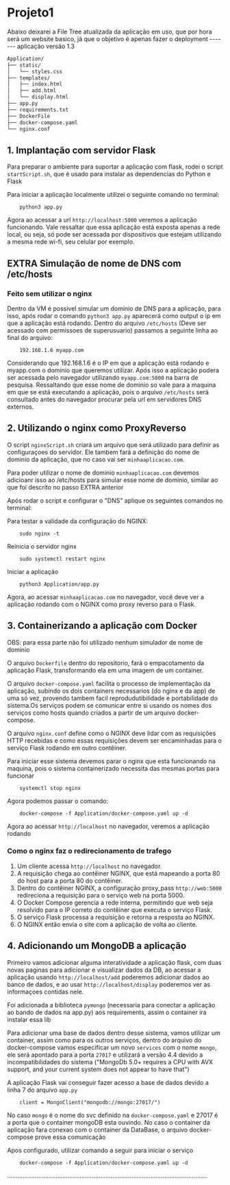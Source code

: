# Projeto1

Abaixo deixarei a File Tree atualizada da aplicação em uso, que por hora será um website basico, já que o objetivo é apenas fazer o deployment ------- aplicação versão 1.3

```bash
Application/
├── static/
│   └── styles.css
├── templates/
│   ├── index.html
│   ├── add.html
│   └── display.html
├── app.py
├── requirements.txt
├── DockerFile                          
├── docker-compose.yaml
└── nginx.conf
```

## 1. Implantação com servidor Flask

Para preparar o ambiente para suportar a aplicação com flask, rodei o script `startScript.sh`, que é usado para instalar as dependencias do Python e Flask

Para iniciar a aplicação localmente utilizei o seguinte comando no terminal:

        python3 app.py

Agora ao acessar a url `http://localhost:5000` veremos a aplicação funcionando. Vale ressaltar que essa aplicação está exposta apenas a rede local, ou seja, só pode ser acessada por dispositivos que estejam utilizando a mesma rede wi-fi, seu celular por exemplo.

## EXTRA Simulação de nome de DNS com /etc/hosts
### Feito sem utilizar o nginx

Dentro da VM é possivel simular um dominio de DNS para a aplicação, para isso, após rodar o comando `python3 app.py` aparecerá como output o ip em que a aplicação está rodando. Dentro do arquivo ``/etc/hosts`` (Deve ser acessado com permissoes de superusuario) passamos a seguinte linha ao final do arquivo:

        192.168.1.6 myapp.com

Considerando que 192.168.1.6 é o IP em que a aplicação está rodando e myapp.com o dominio que queremos utilizar. Após isso a aplicação podera ser acessada pelo navegador utilizando `myapp.com:5000` na barra de pesquisa. Ressaltando que esse nome de dominio so vale para a maquina em que se está executando a aplicação, pois o arquivo ``/etc/hosts`` será consultado antes do navegador procurar pela url em servidores DNS externos.

## 2. Utilizando o nginx como ProxyReverso

O script `nginxScript.sh` criará um arquivo que será utilizado para definir as configuraçoes do servidor. Ele tambem fará a definição do nome de dominio da aplicação, que no caso vai ser `minhaaplicacao.com`. 

Para poder utilizar o nome de dominio `minhaaplicacao.com` devemos adicioanr isso ao /etc/hosts para simular esse nome de dominio, similar ao que foi descrito no passo EXTRA anterior

Após rodar o script e configurar o "DNS" aplique os seguintes comandos no terminal:

Para testar a validade da configuração do NGINX:

        sudo nginx -t

Reinicia o servidor nginx

        sudo systemctl restart nginx

Iniciar a aplicação 

        python3 Application/app.py

Agora, ao acessar `minhaaplicacao.com` no navegador, você deve ver a aplicação rodando com o NGINX como proxy reverso para o Flask.

## 3. Containerizando a aplicação com Docker

OBS: para essa parte não foi utilizado nenhum simulador de nome de dominio

O arquivo ``Dockerfile`` dentro do repositorio, fará o empacotamento da aplicação Flask, transformando ela em uma imagem de um container.

O arquivo ``docker-compose.yaml`` facilita o processo de implementação da aplicação, subindo os dois containers necessarios (do nginx e da app) de uma só vez, provendo tambem facil reprodudutibilidade e portabilidade do sistema.Os serviços podem se comunicar entre si usando os nomes dos serviços como hosts quando criados a partir de um arquivo docker-compose.

O arquivo ``nginx.conf`` define como o NGINX deve lidar com as requisições HTTP recebidas e como essas requisições devem ser encaminhadas para o serviço Flask rodando em outro contêiner. 

Para iniciar esse sistema devemos parar o nginx que esta funcionando na maquina, pois o sistema containerizado necessita das mesmas portas para funcionar

        systemctl stop nginx
        
Agora podemos passar o comando:

        docker-compose -f Application/docker-compose.yaml up -d

Agora ao acessar ``http://localhost`` no navegador, veremos a aplicação rodando

### Como o nginx faz o redirecionamento de trafego
1. Um cliente acessa ``http://localhost`` no navegador.
2. A requisição chega ao contêiner NGINX, que está mapeando a porta 80 do host para a porta 80 do contêiner.
3. Dentro do contêiner NGINX, a configuração proxy_pass ``http://web:5000`` redireciona a requisição para o serviço web na porta 5000.
4. O Docker Compose gerencia a rede interna, permitindo que web seja resolvido para o IP correto do contêiner que executa o serviço Flask.
5. O serviço Flask processa a requisição e retorna a resposta ao NGINX.
6. O NGINX então envia o site com a aplicação de volta ao cliente.

## 4. Adicionando um MongoDB a aplicação

Primeiro vamos adicionar alguma interatividade a aplicação flask, com duas novas paginas para adicionar e visualizar dados da DB, ao acessar a aplicação usando ``http://localhost/add`` poderemos adicionar dados ao banco de dados, e ao usar ``http://localhost/display`` poderemos ver as informaçoes contidas nele.

Foi adicionada a biblioteca ``pymongo`` (necessaria para conectar a aplicação ao bando de dados na app.py) aos requirements, assim o container ira instalar essa lib

Para adicionar uma base de dados dentro desse sistema, vamos utilizar um container, assim como para os outros serviços, dentro do arquivo do docker-compose vamos especificar um novo ``services`` com o nome ``mongo``, ele será apontado para a porta ``27017`` e utilizará a versão 4.4 devido a incompatibilidades do sistema ("MongoDb 5.0+ requires a CPU with AVX support, and your current system does not appear to have that")

A aplicação Flask vai conseguir fazer acesso a base de dados devido a linha 7 do arquivo ``app.py``

        client = MongoClient("mongodb://mongo:27017/")

No caso ``mongo`` é o nome do svc definido na ``docker-compose.yaml`` e 27017 é a porta que o container mongoDB esta ouvindo. No caso o container da aplicação fara conexao com o container da DataBase, o arquivo docker-compose prove essa comunicação

Apos configurado, utilizar comando a seguir para iniciar o serviço
        
        docker-compose -f Application/docker-compose.yaml up -d 



....................................................................................................................